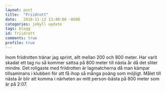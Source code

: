 ```yaml
---
layout: post
title:  "Friidrott"
date:   2018-11-13 13:40:00 -0600
categories: jekyll update
tags: blogg
id: friidrott
comments: true
profile: true
---
```

Inom friidrotten tränar jag sprint, allt mellan 200 och 800 meter. Har varit skadat ett tag nu så kommer
sattsa på 800 meter till nästa år då det sliter mindre. Det roligaste med friidrotten är lagmatcherna då man
kämpar tillsammans i klubben för att få ihop så många poäng som möjligt. Målet till nästa år blir att komma i 
närheten av mitt person-bästa på 800 meter som är på 2:07.
